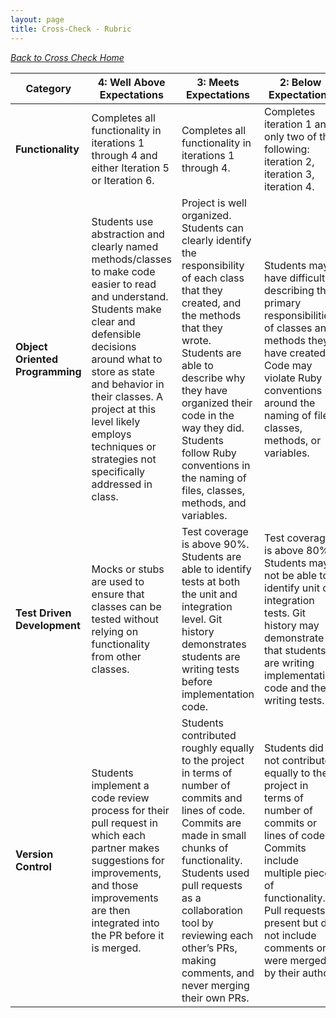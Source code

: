 ```yaml
---
layout: page
title: Cross-Check - Rubric
---
```


_[Back to Cross Check Home](./index)_

| Category | **4: Well Above Expectations** | **3: Meets Expectations** | **2: Below Expectations** | **1: Well Below Expectations** |
| -------- | ------------------------------ | ------------------------- | ------------------------- | ------------------------------ |
| **Functionality** | Completes all functionality in iterations 1 through 4 and either Iteration 5 or Iteration 6. | Completes all functionality in iterations 1 through 4. | Completes iteration 1 and only two of the following: iteration 2, iteration 3, iteration 4. | Completes iteration 1 and only one of the following: iteration 2, iteration 3, iteration 4. |
| **Object Oriented Programming** | Students use abstraction and clearly named methods/classes to make code easier to read and understand. Students make clear and defensible decisions around what to store as state and behavior in their classes. A project at this level likely employs techniques or strategies not specifically addressed in class. | Project is well organized. Students can clearly identify the responsibility of each class that they created, and the methods that they wrote. Students are able to describe why they have organized their code in the way they did. Students follow Ruby conventions in the naming of files, classes, methods, and variables. | Students may have difficulty describing the primary responsibilities of classes and methods they have created. Code may violate Ruby conventions around the naming of files, classes, methods, or variables. | Students have difficulty explaining the reason they have organized their code in the way that they did. They may have few files that seem to be doing the vast majority of the work in the project, and have not drawn clear lines between the responsibilities of different classes they have created. |
| **Test Driven Development** | Mocks or stubs are used to ensure that classes can be tested without relying on functionality from other classes. | Test coverage is above 90%. Students are able to identify tests at both the unit and integration level. Git history demonstrates students are writing tests before implementation code. | Test coverage is above 80%. Students may not be able to identify unit or integration tests. Git history may demonstrate that students are writing implementation code and then writing tests. | Test coverage is below 80%. |
| **Version Control** | Students implement a code review process for their pull request in which each partner makes suggestions for improvements, and those improvements are then integrated into the PR before it is merged. | Students contributed roughly equally to the project in terms of number of commits and lines of code. Commits are made in small chunks of functionality. Students used pull requests as a collaboration tool by reviewing each other’s PRs, making comments, and never merging their own PRs. | Students did not contribute equally to the project in terms of number of commits or lines of code. Commits include multiple pieces of functionality. Pull requests present but do not include comments or were merged by their author. | Less than 10 commits. No pull requests. Code is not hosted on the master branch of a Github repository. |
